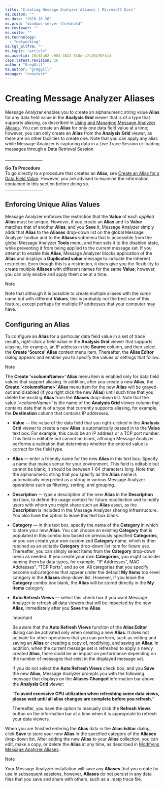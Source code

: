 ```yaml
---
title: "Creating Message Analyzer Aliases | Microsoft Docs"
ms.custom: ""
ms.date: "2016-10-26"
ms.prod: "windows-server-threshold"
ms.reviewer: ""
ms.suite: ""
ms.technology: 
  - "networking"
ms.tgt_pltfrm: ""
ms.topic: "article"
ms.assetid: 18c92a62-c954-4022-830d-c7c26b7673bd
caps.latest.revision: 26
author: "GregGill"
ms.author: "greggill"
manager: "ronstarr"
---
```

# Creating Message Analyzer Aliases
Message Analyzer enables you to create an alphanumeric string value **Alias** for any data field value in the **Analysis Grid** viewer that is of a type that supports aliasing, as described in [Using and Managing Message Analyzer Aliases](../messageanalyzer_content/using-and-managing-message-analyzer-aliases.md). You can create an **Alias** for only one data field value at a time; however, you can only create an **Alias** from the **Analysis Grid** viewer, as there are no other facilities to create one. Note that you can apply any alias while Message Analyzer is capturing data in a Live Trace Session or loading messages through a Data Retrieval Session.  
  
 __________________\_  
  
 **Go To Procedure**   
To go directly to a procedure that creates an **Alias**, see [Create an Alias for a Data Field Value](../messageanalyzer_content/procedures-using-the-data-viewing-features.md#BKMK_CreateAlias). However, you are advised to examine the information contained in this section before doing so.  
__________________\_  
  
## Enforcing Unique Alias Values  
 Message Analyzer enforces the restriction that the **Value** of each *applied* **Alias** must be unique. However, if you create an **Alias** and its **Value** matches that of another **Alias**, and you **Save** it, Message Analyzer simply adds that **Alias** to the **Aliases** drop-down list on the global Message Analyzer toolbar and to the **Aliases** submenu that is accessible from the global Message Analyzer **Tools** menu, and then sets it to the disabled state, while preventing it from being applied to the current message set. If you attempt to enable this **Alias**, Message Analyzer blocks application of the **Alias** and displays a **Duplicated value** message to indicate the inherent restriction. Even though this is a restriction, it does give you the flexibility to create multiple **Aliases** with different names for the same **Value**; however, you can only enable and apply them one at a time.  
  
> [!NOTE]
>  Note that although it is possible to create multiple aliases with the *same* name but with different **Values**, this is probably not the best use of this feature, except perhaps for multiple IP addresses that your computer may have.  
  
## Configuring an Alias  
 To configure an **Alias** for a particular data field value in a set of trace results, right-click a field value in the **Analysis Grid** viewer that supports aliasing, for example, an IP address in the **Source** column, and then select the **Create 'Source' Alias** context menu item. Thereafter, the **Alias Editor** dialog appears and enables you to specify the values or settings that follow:  
  
> [!NOTE]
>  The **Create ‘\<columnName>’ Alias**  menu item is enabled only for data field values that support aliasing. In addition, after you create a new **Alias**, the **Create ‘\<columnName>’ Alias** menu item for the new **Alias** will be grayed-out and disabled (if you right click the new **Alias**) until such time that you delete the existing **Alias** from the **Aliases** drop-down list. Note that the value *‘\<columnName>’* is the name of the **Analysis Grid** viewer column that contains data that is of a type that currently supports aliasing, for example, the **Destination** column that contains IP addresses.  
  
-   **Value** — the value of the data field that you right-clicked in the **Analysis Grid** viewer to create a new **Alias** is automatically passed in to the **Value** text box. For example, this could be an IP address or a TCP port number. This field is editable but cannot be blank, although Message Analyzer performs a validation that determines whether the entered value is correct for the field type.  
  
-   **Alias** — enter a friendly name for the new **Alias** in this text box. Specify a name that makes sense for your environment. This field is editable but cannot be blank; it should be between 1-64 characters long. Note that the alphanumeric string that you specify as the **Alias** name is automatically interpreted as a string in various Message Analyzer operations such as filtering, sorting, and grouping.  
  
-   **Description** — type a description of the new **Alias** in the **Description** text box, to define the usage context for future recollection and to notify users with whom you might share such an **Alias** asset, as the **Description** is included in the Message Analyzer sharing infrastructure. You also have the option to leave this text box blank.  
  
-   **Category** — in this text box, specify the name of the **Category** in which to store your new **Alias**. You can choose an existing **Category** that is populated in this combo box based on previously specified **Categories**, or you can create your own customized **Category** name, which is then retained as an editable **Category** drop-down list item for future use. Thereafter, you can simply select items from the **Category** drop-down menu as needed. If you create your own **Categories**, you might consider naming them by data types, for example, “IP Addresses”, MAC Addresses”, “TCP Ports”, and so on. All categories that you specify become subcategories that appear under the default **My Items** top-level category in the **Aliases** drop-down list. However, if you leave the **Category** combo box blank, the **Alias** will be stored directly in the **My Items** category.  
  
-   **Auto Refresh Views** — select this check box if you want Message Analyzer to refresh all data viewers that will be impacted by the new **Alias**, immediately after you **Save** the **Alias**.  
  
    > [!IMPORTANT]
    >  Be aware that the **Auto Refresh Views** function of the **Alias Editor** dialog can be activated only when creating a new **Alias**. It does not activate for other operations that you can perform, such as editing and saving an **Alias** or creating a copy of, modifying, and saving an **Alias**. In addition, when the current message set is refreshed to apply a newly created **Alias**, there could be an impact on performance depending on the number of messages that exist in the displayed message set.  
  
     If you do not select the **Auto Refresh Views** check box, and you **Save** the new **Alias**, Message Analyzer prompts you with the following message that displays on the **Aliases Changed** information bar above the **Analysis Grid** viewer:  
  
     “**To avoid excessive CPU utilization when refreshing some data views, please wait until all alias changes are complete before you refresh.**”  
  
     Thereafter, you have the option to manually click the **Refresh Views** button on the information bar at a time when it is appropriate to refresh your data viewers.  
  
 When you are finished entering the **Alias** data in the **Alias Editor** dialog, click **Save** to store your new **Alias** in the specified category of the **Aliases** drop-down list. After adding the new **Alias** to your **Alias** collection, you can edit, make a copy, or delete the **Alias** at any time, as described in [Modifying Message Analyzer Aliases](../messageanalyzer_content/modifying-message-analyzer-aliases.md).  
  
> [!NOTE]
>  Your Message Analyzer installation will save any **Aliases** that you create for use in subsequent sessions, however, **Aliases** do not persist in any data files that you save and share with others, such as a .matp trace file.